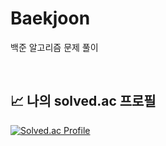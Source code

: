 # Baekjoon
백준 알고리즘 문제 풀이

<br>

## 📈 나의 solved.ac 프로필

[![Solved.ac Profile](http://mazassumnida.wtf/api/v2/generate_badge?boj=ywaltz)](https://solved.ac/profile/ywaltz)

